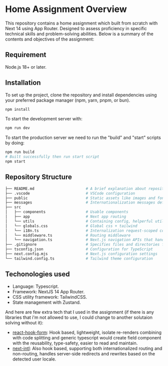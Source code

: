 
# Home Assignment Overview

This repository contains a home assignment which built from scratch with Next 14 using App Router. Designed to assess proficiency in specific technical skills and problem-solving abilities. Below is a summary of the contents and objectives of the assignment:

## Requirement

Node.js 18+ or later.

## Installation

To set up the project, clone the repository and install dependencies using your preferred package manager (npm, yarn, pnpm, or bun). 

```bash
npm install
```

To start the development server with:

```bash
npm run dev
```

To start the production server we need to run the "build" and "start" scripts by doing:

```bash
npm run build
# Built successfully then run start script
npm start 
```

## Repository Structure

```bash
├── README.md                       # A brief explanation about repository
├── .vscode                         # VSCode configuration
├── public                          # Static assets like images and fonts
├── messages                        # Internationalization messages defined
├── src
│   ├── components                  # Usable components
│   ├── app                         # Next app routing
│   └── utils                       # Containing config, helperful utilities function
│   └── globals.css                 # Global css + tailwind
│   └── i18n.ts                     # Internalization request-scoped configuration
│   └── middleware.ts               # Routing middleware
│   └── navigation.ts               # Next.js navigation APIs that handle the user locale
├── .gitignore                      # Specifies files and directories for Git to ignore
├── tsconfig.json                   # Configuration for TypeScript
├── next.config.mjs                 # Next.js configuration settings
└── tailwind.config.ts              # Tailwind theme configuration
```

## Techonologies used

- Language: Typescript.
- Framework: NextJS 14 App Router.
- CSS utility framework: TailwindCSS.
- State management with Zustand.

And here are few extra tech that I used in the assignment (if there is any libraries that i'm not allowed to use, I could change to another solutaion solving without it):
- [react-hook-form](https://react-hook-form.com/): Hook based, lightweight, isolate re-renders combining with code splitting and generic typescript would create field component with the reusability, type-safety, easier to read and maintain.
- [next-intl](https://next-intl-docs.vercel.app/): Also hook based, supporting both internationalized routing and non-routing, handles server-side redirects and rewrites based on the detected user locale.
